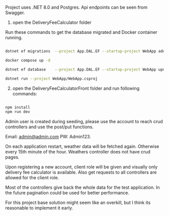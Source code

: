﻿
Project uses .NET 8.0 and Postgres.
Api endpoints can be seen from Swagger.


1) open the DeliveryFeeCalculator folder

Run these commands to get the database migrated and Docker container running.

~~~bash

dotnet ef migrations  --project App.DAL.EF --startup-project WebApp add Initial

docker compose up -d

dotnet ef database    --project App.DAL.EF --startup-project WebApp update

dotnet run --project WebApp/WebApp.csproj

~~~

2) open the DeliveryFeeCalculatorFront folder and run following commands:

~~~bash

npm install
npm run dev

~~~

Admin user is created during seeding, please use the account to reach crud controllers and use the post/put functions.

Email: admin@admin.com
PW: Admin123.


On each application restart, weather data will be fetched again. Otherwise every 15th minute of the hour.
Weathers controller does not have crud pages.

Upon registering a new account, client role will be given and visually only delivery fee calculator is available.
Also get requests to all controllers are allowed for the client role.

Most of the controllers give back the whole data for the test application.
In the future pagination could be used for better performance.

For this project base solution might seem like an overkill, but I think its reasonable to implement it early.
